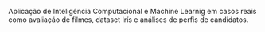 Aplicação de Inteligência Computacional e Machine Learnig em casos reais como avaliação de filmes, dataset Irís e análises de perfis de candidatos.
